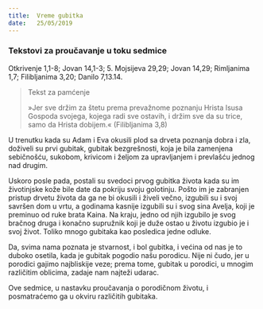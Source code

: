 ```yaml
---
title:  Vreme gubitka
date:   25/05/2019
---
```


### Tekstovi za proučavanje u toku sedmice
Otkrivenje 1,1-8; Jovan 14,1-3; 5. Mojsijeva 29,29; Jovan 14,29; Rimljanima 1,7; Filibljanima 3,20; Danilo 7,13.14.

> <p>Tekst za pamćenje</p>
> »Jer sve držim za štetu prema prevažnome poznanju Hrista Isusa Gospoda svojega, kojega radi sve ostavih, i držim sve da su trice, samo da Hrista dobijem.« (Filibljanima 3,8)

U trenutku kada su Adam i Eva okusili plod sa drveta poznanja dobra i zla, doživeli su prvi gubitak, gubitak bezgrešnosti, koja je bila zamenjena sebičnošću, sukobom, krivicom i željom za upravljanjem i prevlašću jednog nad drugim.

Uskoro posle pada, postali su svedoci prvog gubitka života kada su im životinjske kože bile date da pokriju svoju golotinju. Pošto im je zabranjen pristup drvetu života da ga ne bi okusili i živeli večno, izgubili su i svoj savršen dom u vrtu, a godinama kasnije izgubili su i svog sina Avelja, koji je preminuo od ruke brata Kaina. Na kraju, jedno od njih izgubilo je svog bračnog druga i konačno supružnik koji je duže ostao u životu izgubio je i svoj život. Toliko mnogo gubitaka kao posledica jedne odluke.

Da, svima nama poznata je stvarnost, i bol gubitka, i većina od nas je to duboko osetila, kada je gubitak pogodio našu porodicu. Nije ni čudo, jer u porodici gajimo najbliskije veze; prema tome, gubitak u porodici, u mnogim različitim oblicima, zadaje nam najteži udarac.

Ove sedmice, u nastavku proučavanja o porodičnom životu, i  posmatraćemo ga u okviru različitih gubitaka.

